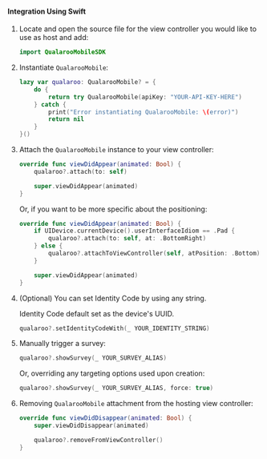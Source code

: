 #### Integration Using Swift

1. Locate and open the source file for the view controller you would like to use as host and add:

    ```swift
    import QualarooMobileSDK
    ```

2. Instantiate `QualarooMobile`:

    ```swift
    lazy var qualaroo: QualarooMobile? = {
        do {
            return try QualarooMobile(apiKey: "YOUR-API-KEY-HERE")
        } catch {
            print("Error instantiating QualarooMobile: \(error)")
            return nil
        }
    }()
    ```

3. Attach the `QualarooMobile` instance to your view controller:

    ```swift
    override func viewDidAppear(animated: Bool) {
        qualaroo?.attach(to: self)

        super.viewDidAppear(animated)
    }
    ```

    Or, if you want to be more specific about the positioning:

    ```swift
    override func viewDidAppear(animated: Bool) {
        if UIDevice.currentDevice().userInterfaceIdiom == .Pad {
            qualaroo?.attach(to: self, at: .BottomRight)
        } else {
            qualaroo?.attachToViewController(self, atPosition: .Bottom)
        }

        super.viewDidAppear(animated)
    }
    ```

4. (Optional) You can set Identity Code by using any string.

    Identity Code default set as the device's UUID.

    ```swift
    qualaroo?.setIdentityCodeWith(_ YOUR_IDENTITY_STRING)
    ```

5. Manually trigger a survey:

    ```swift
    qualaroo?.showSurvey(_ YOUR_SURVEY_ALIAS)
    ```

    Or, overriding any targeting options used upon creation:

    ```swift
    qualaroo?.showSurvey(_ YOUR_SURVEY_ALIAS, force: true)
    ```

6. Removing `QualarooMobile` attachment from the hosting view controller:

    ```swift
    override func viewDidDisappear(animated: Bool) {
        super.viewDidDisappear(animated)

        qualaroo?.removeFromViewController()
    }
    ```
